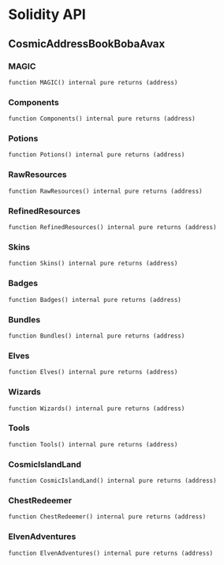 # Solidity API

## CosmicAddressBookBobaAvax

### MAGIC

```solidity
function MAGIC() internal pure returns (address)
```

### Components

```solidity
function Components() internal pure returns (address)
```

### Potions

```solidity
function Potions() internal pure returns (address)
```

### RawResources

```solidity
function RawResources() internal pure returns (address)
```

### RefinedResources

```solidity
function RefinedResources() internal pure returns (address)
```

### Skins

```solidity
function Skins() internal pure returns (address)
```

### Badges

```solidity
function Badges() internal pure returns (address)
```

### Bundles

```solidity
function Bundles() internal pure returns (address)
```

### Elves

```solidity
function Elves() internal pure returns (address)
```

### Wizards

```solidity
function Wizards() internal pure returns (address)
```

### Tools

```solidity
function Tools() internal pure returns (address)
```

### CosmicIslandLand

```solidity
function CosmicIslandLand() internal pure returns (address)
```

### ChestRedeemer

```solidity
function ChestRedeemer() internal pure returns (address)
```

### ElvenAdventures

```solidity
function ElvenAdventures() internal pure returns (address)
```


